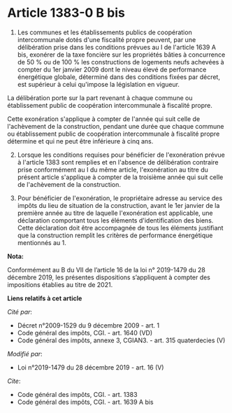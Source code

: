 # Article 1383-0 B bis

1. Les communes et les établissements publics de coopération intercommunale dotés d'une fiscalité propre peuvent, par une
délibération prise dans les conditions prévues au I de l'article 1639 A bis, exonérer de la taxe foncière sur les propriétés
bâties à concurrence de 50 % ou de 100 % les constructions de logements neufs achevées à compter du 1er janvier 2009 dont le
niveau élevé de performance énergétique globale, déterminé dans des conditions fixées par décret, est supérieur à celui
qu'impose la législation en vigueur.

La délibération porte sur la part revenant à chaque commune ou établissement public de coopération intercommunale à fiscalité
propre.

Cette exonération s'applique à compter de l'année qui suit celle de l'achèvement de la construction, pendant une durée que
chaque commune ou établissement public de coopération intercommunale à fiscalité propre détermine et qui ne peut être
inférieure à cinq ans.

2. Lorsque les conditions requises pour bénéficier de l'exonération prévue à l'article 1383 sont remplies et en l'absence de
délibération contraire prise conformément au I du même article, l'exonération au titre du présent article s'applique à
compter de la troisième année qui suit celle de l'achèvement de la construction.

3. Pour bénéficier de l'exonération, le propriétaire adresse au service des impôts du lieu de situation de la construction,
avant le 1er janvier de la première année au titre de laquelle l'exonération est applicable, une déclaration comportant tous
les éléments d'identification des biens. Cette déclaration doit être accompagnée de tous les éléments justifiant que la
construction remplit les critères de performance énergétique mentionnés au 1.

**Nota:**

Conformément au B du VII de l’article 16 de la loi n° 2019-1479 du 28 décembre 2019, les présentes dispositions s’appliquent
à compter des impositions établies au titre de 2021.

**Liens relatifs à cet article**

_Cité par_:

  - Décret n°2009-1529 du 9 décembre 2009 - art. 1
  - Code général des impôts, CGI. - art. 1640 (VD)
  - Code général des impôts, annexe 3, CGIAN3. - art. 315 quaterdecies (V)

_Modifié par_:

  - Loi n°2019-1479 du 28 décembre 2019 - art. 16 (V)

_Cite_:

  - Code général des impôts, CGI. - art. 1383
  - Code général des impôts, CGI. - art. 1639 A bis
